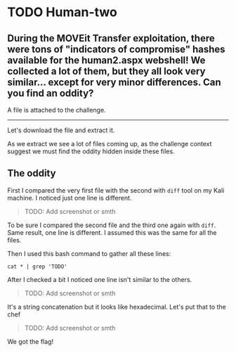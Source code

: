 # TODO Human-two
## During the MOVEit Transfer exploitation, there were tons of "indicators of compromise" hashes available for the human2.aspx webshell! We collected a lot of them, but they all look very similar... except for very minor differences. Can you find an oddity? 

A file is attached to the challenge.

---

Let's download the file and extract it.

As we extract we see a lot of files coming up, as the challenge context suggest we must find the oddity hidden inside these files.


## The oddity

First I compared the very first file with the second with `diff` tool on my Kali machine. I noticed just one line is different.

> TODO: Add screenshot or smth

To be sure I compared the second file and the third one again with `diff`. Same result, one line is different. I assumed this was the same for all the files.

Then I used this bash command to gather all these lines:

`cat * | grep 'TODO'`

After I checked a bit I noticed one line isn't similar to the others.

> TODO: Add screenshot or smth

It's a string concatenation but it looks like hexadecimal. Let's put that to the chef

> TODO: Add screenshot or smth

We got the flag!